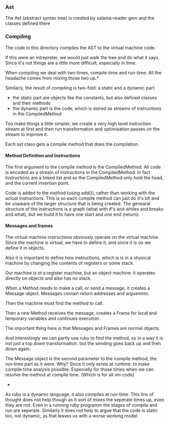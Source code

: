 ### Ast

The Ast (abstract syntax tree) is created by salama-reader gem and the classes defined there

### Compiling

The code in this directory compiles the AST to the virtual machine code. 

If this were an intrepreter, we would just walk the tree and do what it says. Since it's not things are a little more
difficult, especially in time.

When compiling we deal with two times, compile-time and run-time. All the headache comes from mixing those two up.*

Similarly, the result of compiling is two-fold: a static and a dynamic part.

- the static part are objects like the constants, but also defined classes and their methods
- the dynamic part is the code, which is stored as streams of instructions in the CompiledMethod

Too make things a little simpler, we create a very high level instruction stream at first and then run 
transformation and optimisation passes on the stream to improve it. 

Each ast class gets a compile method that does the compilation.
  
#### Method Definition and Instructions

The first argument to the compile method is the CompiledMethod. All code is encoded as a stream of Instructions in the
CompiledMethod. In fact Instructions are a linked list and so the CompiledMethod only hold the head, and the current
insertion point.

Code is added to the method (using add()), rather than working with the actual instructions. This is so each compile method
can just do it's bit and be unaware of the larger structure that is being created. The genearal structure of the instructions
is a graph (what with if's and whiles and breaks and what), but we build it to have one start and *one* end (return).


#### Messages and frames

The virtual machine instructions obviously operate on the virtual machine. Since the machine is virtual, we have to define
it, and since it is oo we define it in objects.

Also it is important to define how instructions, which is is in a ohysical machine by changing the contents of registers or 
some stack.
 
Our machine is ot a register machine, but an object machine: it operates directly on objects and also has no stack.

When a Method needs to make a call, or send a message, it creates a Message object. Messages contain return addresses and
arguemnts.

Then the machine must find the method to call.

Then a new Method receives the message, creates a Frame for local and temporary variables and continues execution.

The important thing here is that Messages and Frames are normal objects.

And interestingly we can partly use ruby to find the method, so in a way it is not just a top down transformation. but 
the sending goes back up and then down again.

The Message object is the second parameter to the compile method, the run-time part as it were. Why? Since it only
exists at runtime: to make compile time analysis possible. Especially for those times when we can resolve the method
at compile time. (Which is for all vm code)


* 
As ruby is a dynamic language, it also compiles at run-time. This line of thought does not help though as it sort of mixes
the seperate times up, even they are not. Even in a running ruby programm the stages of compile and run are seperate.
Similarly it does not help to argue that the code is static too, not dynamic, as that leaves us with a worse working model. 